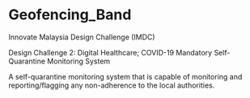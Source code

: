 # Geofencing_Band
Innovate Malaysia Design Challenge (IMDC)

Design Challenge 2: Digital Healthcare;
COVID-19 Mandatory Self-Quarantine Monitoring System

A self-quarantine monitoring system that is capable of monitoring and reporting/flagging any non-adherence to the local authorities.
